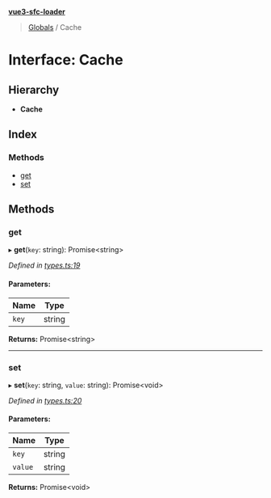 **[vue3-sfc-loader](../README.md)**

> [Globals](../README.md) / Cache

# Interface: Cache

## Hierarchy

* **Cache**

## Index

### Methods

* [get](cache.md#get)
* [set](cache.md#set)

## Methods

### get

▸ **get**(`key`: string): Promise<string\>

*Defined in [types.ts:19](https://github.com/FranckFreiburger/vue3-sfc-loader/blob/87b69d5/src/types.ts#L19)*

#### Parameters:

Name | Type |
------ | ------ |
`key` | string |

**Returns:** Promise<string\>

___

### set

▸ **set**(`key`: string, `value`: string): Promise<void\>

*Defined in [types.ts:20](https://github.com/FranckFreiburger/vue3-sfc-loader/blob/87b69d5/src/types.ts#L20)*

#### Parameters:

Name | Type |
------ | ------ |
`key` | string |
`value` | string |

**Returns:** Promise<void\>
